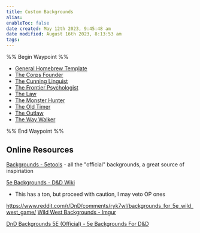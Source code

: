 ```yaml
---
title: Custom Backgrounds
alias: 
enableToc: false
date created: May 12th 2023, 9:45:48 am
date modified: August 16th 2023, 8:13:53 am
tags: 
---
```

%% Begin Waypoint %%
- [General Homebrew Template](./General%20Homebrew%20Template.md)
- [The Corps Founder](./The%20Corps%20Founder.md)
- [The Cunning Linguist](./The%20Cunning%20Linguist.md)
- [The Frontier Psychologist](./The%20Frontier%20Psychologist.md)
- [The Law](./The%20Law.md)
- [The Monster Hunter](./The%20Monster%20Hunter.md)
- [The Old Timer](./The%20Old%20Timer.md)
- [The Outlaw](./The%20Outlaw.md)
- [The Way Walker](./The%20Way%20Walker.md)

%% End Waypoint %%
## Online Resources
[Backgrounds - 5etools](https://5e.tools/backgrounds.html) - all the "official" backgrounds, a great source of inspiriation

[5e Backgrounds - D&D Wiki](https://www.dandwiki.com/wiki/5e_Backgrounds)
- This has a ton, but proceed with caution, I may veto OP ones

https://www.reddit.com/r/DnD/comments/ryk7wl/backgrounds_for_5e_wild_west_game/
[Wild West Backgrounds - Imgur](https://imgur.com/a/on9ZD#XPvdcru)

[DnD Backgrounds 5E (Official) - 5e Backgrounds For D&D](https://5ebackgrounds.com/)